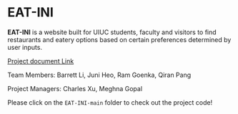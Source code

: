 # EAT-INI

**EAT-INI** is a website built for UIUC students, faculty and visitors to find restaurants and eatery options based on certain preferences determined by user inputs. 

[Project document Link](https://docs.google.com/document/d/1UYc7GyfTzlMG_md_yOmAzXuvrwkC3450mukNmmLH7GI/edit?usp=sharing)

Team Members: Barrett Li, Juni Heo, Ram Goenka, Qiran Pang

Project Managers: Charles Xu, Meghna Gopal

Please click on the ``EAT-INI-main`` folder to check out the project code! 
